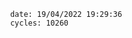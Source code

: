 

                date: 19/04/2022 19:29:36
                cycles: 10260

                         